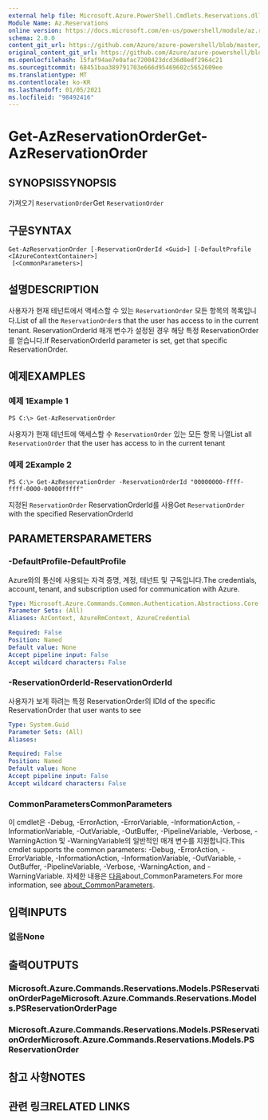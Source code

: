 ```yaml
---
external help file: Microsoft.Azure.PowerShell.Cmdlets.Reservations.dll-Help.xml
Module Name: Az.Reservations
online version: https://docs.microsoft.com/en-us/powershell/module/az.reservations/get-azreservationorder
schema: 2.0.0
content_git_url: https://github.com/Azure/azure-powershell/blob/master/src/Reservations/Reservations/help/Get-AzReservationOrder.md
original_content_git_url: https://github.com/Azure/azure-powershell/blob/master/src/Reservations/Reservations/help/Get-AzReservationOrder.md
ms.openlocfilehash: 15faf94ae7e0afac7200423dcd36d8edf2964c21
ms.sourcegitcommit: 68451baa389791703e666d95469602c5652609ee
ms.translationtype: MT
ms.contentlocale: ko-KR
ms.lasthandoff: 01/05/2021
ms.locfileid: "98492416"
---
```

# <span data-ttu-id="7e928-101">Get-AzReservationOrder</span><span class="sxs-lookup"><span data-stu-id="7e928-101">Get-AzReservationOrder</span></span>

## <span data-ttu-id="7e928-102">SYNOPSIS</span><span class="sxs-lookup"><span data-stu-id="7e928-102">SYNOPSIS</span></span>
<span data-ttu-id="7e928-103">가져오기 `ReservationOrder`</span><span class="sxs-lookup"><span data-stu-id="7e928-103">Get `ReservationOrder`</span></span>

## <span data-ttu-id="7e928-104">구문</span><span class="sxs-lookup"><span data-stu-id="7e928-104">SYNTAX</span></span>

```
Get-AzReservationOrder [-ReservationOrderId <Guid>] [-DefaultProfile <IAzureContextContainer>]
 [<CommonParameters>]
```

## <span data-ttu-id="7e928-105">설명</span><span class="sxs-lookup"><span data-stu-id="7e928-105">DESCRIPTION</span></span>
<span data-ttu-id="7e928-106">사용자가 현재 테넌트에서 액세스할 수 있는 `ReservationOrder` 모든 항목의 목록입니다.</span><span class="sxs-lookup"><span data-stu-id="7e928-106">List of all the `ReservationOrder`s that the user has access to in the current tenant.</span></span> <span data-ttu-id="7e928-107">ReservationOrderId 매개 변수가 설정된 경우 해당 특정 ReservationOrder를 얻습니다.</span><span class="sxs-lookup"><span data-stu-id="7e928-107">If ReservationOrderId parameter is set, get that specific ReservationOrder.</span></span>

## <span data-ttu-id="7e928-108">예제</span><span class="sxs-lookup"><span data-stu-id="7e928-108">EXAMPLES</span></span>

### <span data-ttu-id="7e928-109">예제 1</span><span class="sxs-lookup"><span data-stu-id="7e928-109">Example 1</span></span>
```
PS C:\> Get-AzReservationOrder
```

<span data-ttu-id="7e928-110">사용자가 현재 테넌트에 액세스할 수 `ReservationOrder` 있는 모든 항목 나열</span><span class="sxs-lookup"><span data-stu-id="7e928-110">List all `ReservationOrder` that the user has access to in the current tenant</span></span>

### <span data-ttu-id="7e928-111">예제 2</span><span class="sxs-lookup"><span data-stu-id="7e928-111">Example 2</span></span>
```
PS C:\> Get-AzReservationOrder -ReservationOrderId "00000000-ffff-ffff-0000-00000fffff"
```

<span data-ttu-id="7e928-112">지정된 `ReservationOrder` ReservationOrderId를 사용</span><span class="sxs-lookup"><span data-stu-id="7e928-112">Get `ReservationOrder` with the specified ReservationOrderId</span></span>

## <span data-ttu-id="7e928-113">PARAMETERS</span><span class="sxs-lookup"><span data-stu-id="7e928-113">PARAMETERS</span></span>

### <span data-ttu-id="7e928-114">-DefaultProfile</span><span class="sxs-lookup"><span data-stu-id="7e928-114">-DefaultProfile</span></span>
<span data-ttu-id="7e928-115">Azure와의 통신에 사용되는 자격 증명, 계정, 테넌트 및 구독입니다.</span><span class="sxs-lookup"><span data-stu-id="7e928-115">The credentials, account, tenant, and subscription used for communication with Azure.</span></span>

```yaml
Type: Microsoft.Azure.Commands.Common.Authentication.Abstractions.Core.IAzureContextContainer
Parameter Sets: (All)
Aliases: AzContext, AzureRmContext, AzureCredential

Required: False
Position: Named
Default value: None
Accept pipeline input: False
Accept wildcard characters: False
```

### <span data-ttu-id="7e928-116">-ReservationOrderId</span><span class="sxs-lookup"><span data-stu-id="7e928-116">-ReservationOrderId</span></span>
<span data-ttu-id="7e928-117">사용자가 보게 하려는 특정 ReservationOrder의 ID</span><span class="sxs-lookup"><span data-stu-id="7e928-117">Id of the specific ReservationOrder that user wants to see</span></span>

```yaml
Type: System.Guid
Parameter Sets: (All)
Aliases:

Required: False
Position: Named
Default value: None
Accept pipeline input: False
Accept wildcard characters: False
```

### <span data-ttu-id="7e928-118">CommonParameters</span><span class="sxs-lookup"><span data-stu-id="7e928-118">CommonParameters</span></span>
<span data-ttu-id="7e928-119">이 cmdlet은 -Debug, -ErrorAction, -ErrorVariable, -InformationAction, -InformationVariable, -OutVariable, -OutBuffer, -PipelineVariable, -Verbose, -WarningAction 및 -WarningVariable의 일반적인 매개 변수를 지원합니다.</span><span class="sxs-lookup"><span data-stu-id="7e928-119">This cmdlet supports the common parameters: -Debug, -ErrorAction, -ErrorVariable, -InformationAction, -InformationVariable, -OutVariable, -OutBuffer, -PipelineVariable, -Verbose, -WarningAction, and -WarningVariable.</span></span> <span data-ttu-id="7e928-120">자세한 내용은 [다음](http://go.microsoft.com/fwlink/?LinkID=113216)about_CommonParameters.</span><span class="sxs-lookup"><span data-stu-id="7e928-120">For more information, see [about_CommonParameters](http://go.microsoft.com/fwlink/?LinkID=113216).</span></span>

## <span data-ttu-id="7e928-121">입력</span><span class="sxs-lookup"><span data-stu-id="7e928-121">INPUTS</span></span>

### <span data-ttu-id="7e928-122">없음</span><span class="sxs-lookup"><span data-stu-id="7e928-122">None</span></span>

## <span data-ttu-id="7e928-123">출력</span><span class="sxs-lookup"><span data-stu-id="7e928-123">OUTPUTS</span></span>

### <span data-ttu-id="7e928-124">Microsoft.Azure.Commands.Reservations.Models.PSReservationOrderPage</span><span class="sxs-lookup"><span data-stu-id="7e928-124">Microsoft.Azure.Commands.Reservations.Models.PSReservationOrderPage</span></span>

### <span data-ttu-id="7e928-125">Microsoft.Azure.Commands.Reservations.Models.PSReservationOrder</span><span class="sxs-lookup"><span data-stu-id="7e928-125">Microsoft.Azure.Commands.Reservations.Models.PSReservationOrder</span></span>

## <span data-ttu-id="7e928-126">참고 사항</span><span class="sxs-lookup"><span data-stu-id="7e928-126">NOTES</span></span>

## <span data-ttu-id="7e928-127">관련 링크</span><span class="sxs-lookup"><span data-stu-id="7e928-127">RELATED LINKS</span></span>
